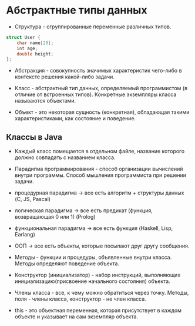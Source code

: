 # Абстрактные типы данных

* Структура - сгруппированные переменные различных типов.

```C
struct User {
	char name[20];
	int age;
	double height;
};
```

* Абстракция - совокупность значимых характеристик чего-либо в контексте решения какой-либо задачи.

* Класс - абстрактный тип данных, определяемый программистом (в отличие от встроенных типов). Конкретные экземпляры класса называются объектами.

* Объект - это некоторая сущность (конкретная), обладающая такими характеристиками, как состояние и поведение.

## Классы в Java

* Каждый класс помещается в отдельном файле, название которого должно совпадать с названием класса.

* Парадигма программирования - способ организации вычислений внутри программы. Способ мышления программиста при решении задачи.

- процедурная парадигма -> все есть алгоритм + структуры данных (C, JS, Pascal)

- логическая парадигма -> все есть предикат (функция, возвращающая 0 или 1) (Prolog)

- функциональная парадигма -> все есть функция (Haskell, Lisp, Earlang)

- ООП -> все есть объекты, которые посылают друг другу сообщения.

* Методы - функции и процедуры, объявленные внутри класса. Методы определяют поведение объекта.

* Конструктор (инициализатор) - набор инструкций, выполняющих инициализацию(присвоение начального состояния) объекта.

* Члены класса - все, к чему можно обратиться через точку. Методы, поля - члены класса, конструктор - не член класса.

* this - это объектная переменная, которая присутствует в каждом объекте и указывает на сам экземпляр объекта.